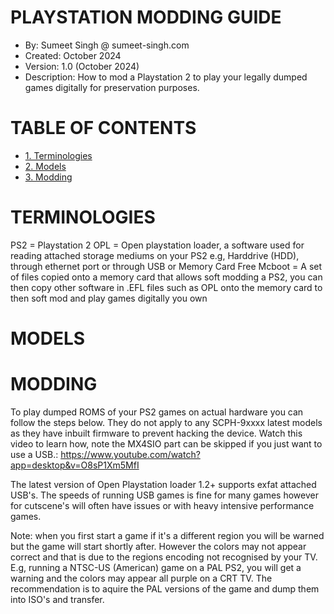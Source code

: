 
# PLAYSTATION MODDING GUIDE

* By: Sumeet Singh @ sumeet-singh.com
* Created: October 2024
* Version: 1.0 (October 2024)
* Description: How to mod a Playstation 2 to play your legally dumped games digitally for preservation purposes.

# TABLE OF CONTENTS
- [1. Terminologies](#terminologies)
- [2. Models](#models)
- [3. Modding](#modding)

# TERMINOLOGIES

PS2 = Playstation 2
OPL = Open playstation loader, a software used for reading attached storage mediums on your PS2 e.g, Harddrive (HDD), through ethernet port or through
USB or Memory Card
Free Mcboot = A set of files copied onto a memory card that allows soft modding a PS2, you can then copy other software in .EFL files such as OPL onto the
memory card to then soft mod and play games digitally you own

# MODELS

# MODDING

To play dumped ROMS of your PS2 games on actual hardware you can follow the steps below. They do not apply to any SCPH-9xxxx latest models
as they have inbuilt firmware to prevent hacking the device.
Watch this video to learn how, note the MX4SIO part can be skipped if you just want to use a USB.: https://www.youtube.com/watch?app=desktop&v=O8sP1Xm5MfI

The latest version of Open Playstation loader 1.2+ supports exfat attached USB's. The speeds of running USB games is fine for many games however
for cutscene's will often have issues or with heavy intensive performance games.

Note: when you first start a game if it's a different region you will be warned but the game will start shortly after. However the colors may not appear
correct and that is due to the regions encoding not recognised by your TV. E.g, running a NTSC-US (American) game on a PAL PS2, you will get a warning
and the colors may appear all purple on a CRT TV. The recommendation is to aquire the PAL versions of the game and dump them into ISO's and transfer.